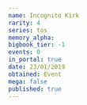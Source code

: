 ```yaml
---
name: Incognito Kirk
rarity: 4
series: tos
memory_alpha:
bigbook_tier: -1
events: 0
in_portal: true
date: 23/01/2019
obtained: Event
mega: false
published: true
---
```



